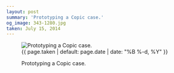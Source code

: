 ```yaml
---
layout: post
summary: 'Prototyping a Copic case.'
og_image: 343-1280.jpg
taken: July 15, 2014
---
```


<figure class="post">
 <img alt="Prototyping a Copic case." sizes="(min-width: 700px) 50vw, calc(100vw - 2rem)" src="{{ site.assets_url }}/343-640.jpg" srcset="{{ site.assets_url }}/343-1280.jpg 1280w, {{ site.assets_url }}/343-960.jpg 960w, {{ site.assets_url }}/343-640.jpg 640w, {{ site.assets_url }}/343-320.jpg 320w"/>
 <figcaption>
  <time>
   {{ page.taken | default: page.date | date: "%B %-d, %Y" }}
  </time>
  <p>
   Prototyping a Copic case.
  </p>
 </figcaption>
</figure>
